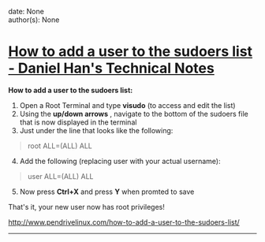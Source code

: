 
date: None  
author(s): None  

# [How to add a user to the sudoers list - Daniel Han's Technical Notes](https://sites.google.com/site/xiangyangsite/home/technical-tips/linux-unix/administrations/how-to-add-a-user-to-the-sudoers-list)

**How to add a user to the sudoers list:**

  1. Open a Root Terminal and type **visudo** (to access and edit the list)
  2. Using the **up/down arrows** , navigate to the bottom of the sudoers file that is now displayed in the terminal
  3. Just under the line that looks like the following:

> root ALL=(ALL) ALL

  4. Add the following (replacing user with your actual username):

> user ALL=(ALL) ALL

  5. Now press **Ctrl+X** and press **Y** when promted to save



That's it, your new user now has root privileges!

<http://www.pendrivelinux.com/how-to-add-a-user-to-the-sudoers-list/>  
  
---

